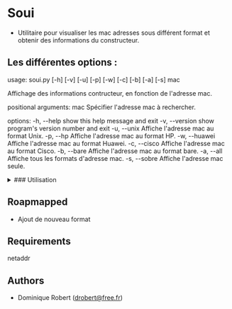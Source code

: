 
# Soui
- Utilitaire pour visualiser les mac adresses sous différent format et obtenir des informations du constructeur.

## Les différentes options :
usage: soui.py [-h] [-v] [-u] [-p] [-w] [-c] [-b] [-a] [-s] mac

Affichage des informations contructeur, en fonction de l'adresse mac.

positional arguments:
  mac            Spécifier l'adresse mac à rechercher.

options:
  -h, --help     show this help message and exit
  -v, --version  show program's version number and exit
  -u, --unix     Affiche l'adresse mac au format Unix.
  -p, --hp       Affiche l'adresse mac au format HP.
  -w, --huawei   Affiche l'adresse mac au format Huawei.
  -c, --cisco    Affiche l'adresse mac au format Cisco.
  -b, --bare     Affiche l'adresse mac au format bare.
  -a, --all      Affiche tous les formats d'adresse mac.
  -s, --sobre    Affiche l'adresse mac seule.

<details>
    <summary>
        ### Utilisation
    </summary>

## Utilisation :
- Liste les différents formats

soui.py -a 0012ff
---------------------------------------------
Format Unix     : 00:12:ff:00:00:00
---------------------------------------------
Format Cisco    : 0012.ff00.0000
---------------------------------------------
Format HP       : 0012FF-000000
---------------------------------------------
Format Huawei   : 0012-FF00-0000
---------------------------------------------
Format Bare     : 0012FF000000
---------------------------------------------
Format Normal   : 00-12-FF-00-00-00
---------------------------------------------

- Affiche un format et les informations du constructeur.

soui.py -c 0012ff
---------------------------------------------
Format Cisco    : 0012.ff00.0000
Cette @mac appartient à : Lely Industries N.V.

Son adresse postale est :
	Weverskade 110
	Maassluis  Zuid-Holland  3147PA
	NL

---------------------------------------------
</details>

## Roapmapped
- Ajout de nouveau format

## Requirements
netaddr

## Authors
 * Dominique Robert ([drobert@free.fr](mailto:drobert@free.fr))
